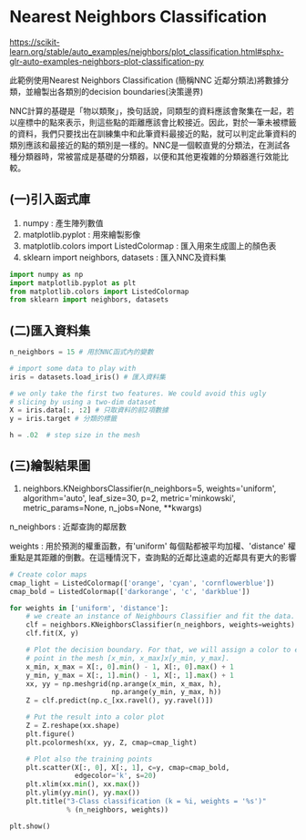 # **Nearest Neighbors Classification**
https://scikit-learn.org/stable/auto_examples/neighbors/plot_classification.html#sphx-glr-auto-examples-neighbors-plot-classification-py

此範例使用Nearest Neighbors Classification (簡稱NNC 近鄰分類法)將數據分類，並繪製出各類別的decision boundaries(決策邊界)

NNC計算的基礎是「物以類聚」，換句話說，同類型的資料應該會聚集在一起，若以座標中的點來表示，則這些點的距離應該會比較接近。因此，對於一筆未被標籤的資料，我們只要找出在訓練集中和此筆資料最接近的點，就可以判定此筆資料的類別應該和最接近的點的類別是一樣的。NNC是一個較直覺的分類法，在測試各種分類器時，常被當成是基礎的分類器，以便和其他更複雜的分類器進行效能比較。

## (一)引入函式庫

1. numpy : 產生陣列數值
2. matplotlib.pyplot : 用來繪製影像
3. matplotlib.colors import ListedColormap : 匯入用來生成圖上的顏色表
4. sklearn import neighbors, datasets : 匯入NNC及資料集
```python
import numpy as np
import matplotlib.pyplot as plt
from matplotlib.colors import ListedColormap
from sklearn import neighbors, datasets
```
## (二)匯入資料集

```python
n_neighbors = 15 # 用於NNC函式內的變數

# import some data to play with
iris = datasets.load_iris() # 匯入資料集

# we only take the first two features. We could avoid this ugly
# slicing by using a two-dim dataset
X = iris.data[:, :2] # 只取資料的前2項數據
y = iris.target # 分類的標籤

h = .02  # step size in the mesh
```
## (三)繪製結果圖

1. neighbors.KNeighborsClassifier(n_neighbors=5, weights='uniform', algorithm='auto', leaf_size=30, p=2, metric='minkowski', metric_params=None, n_jobs=None, **kwargs)

n_neighbors : 近鄰查詢的鄰居數

weights : 用於預測的權重函數，有'uniform' 每個點都被平均加權、'distance' 權重點是其距離的倒數。在這種情況下，查詢點的近鄰比遠處的近鄰具有更大的影響




```python
# Create color maps
cmap_light = ListedColormap(['orange', 'cyan', 'cornflowerblue'])
cmap_bold = ListedColormap(['darkorange', 'c', 'darkblue'])

for weights in ['uniform', 'distance']:
    # we create an instance of Neighbours Classifier and fit the data.
    clf = neighbors.KNeighborsClassifier(n_neighbors, weights=weights)
    clf.fit(X, y)

    # Plot the decision boundary. For that, we will assign a color to each
    # point in the mesh [x_min, x_max]x[y_min, y_max].
    x_min, x_max = X[:, 0].min() - 1, X[:, 0].max() + 1
    y_min, y_max = X[:, 1].min() - 1, X[:, 1].max() + 1
    xx, yy = np.meshgrid(np.arange(x_min, x_max, h),
                         np.arange(y_min, y_max, h))
    Z = clf.predict(np.c_[xx.ravel(), yy.ravel()])

    # Put the result into a color plot
    Z = Z.reshape(xx.shape)
    plt.figure()
    plt.pcolormesh(xx, yy, Z, cmap=cmap_light)

    # Plot also the training points
    plt.scatter(X[:, 0], X[:, 1], c=y, cmap=cmap_bold,
                edgecolor='k', s=20)
    plt.xlim(xx.min(), xx.max())
    plt.ylim(yy.min(), yy.max())
    plt.title("3-Class classification (k = %i, weights = '%s')"
              % (n_neighbors, weights))

plt.show()
```
